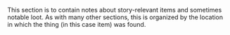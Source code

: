 This section is to contain notes about story-relevant items and sometimes notable loot. As with many other sections, this is organized by the location in which the thing (in this case item) was found.